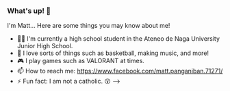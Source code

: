 ### What's up! 👋

I'm Matt...
Here are some things you may know about me!

- 👨‍🎓 I'm currently a high school student in the Ateneo de Naga University Junior High School.
- 🎹 I love sorts of things such as basketball, making music, and more!
- 🎮 I play games such as VALORANT at times.
- 📫 How to reach me: https://www.facebook.com/matt.panganiban.71271/
- ⚡ Fun fact: I am not a catholic. 😲
-->

